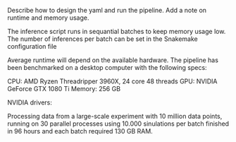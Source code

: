 Describe how to design the yaml and run the pipeline.
Add a note on runtime and memory usage.


The inference script runs in sequantial batches to keep memory usage low. The number of inferences per batch can be set in the Snakemake configuration file

Average runtime will depend on the available hardware.
The pipeline has been benchmarked on a desktop computer with the following specs:

CPU: AMD Ryzen Threadripper 3960X, 24 core 48 threads
GPU: NVIDIA GeForce GTX 1080 Ti
Memory: 256 GB 

NVIDIA drivers:

Processing data from a large-scale experiment with 10 million data points, running on 30 parallel processes using 10.000 sinulations per batch finished in 96 hours and each batch required 130 GB RAM. 
